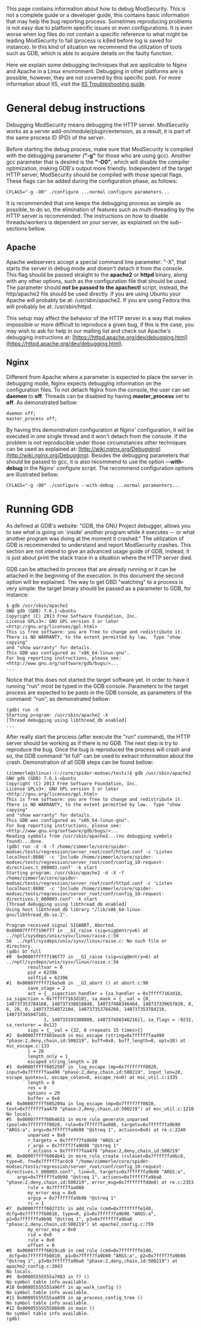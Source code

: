 This page contains information about how to debug ModSecurity. This is not a complete guide or a developer guide, this contains basic information that may help the bug reporting process. Sometimes reproducing problems is not easy due to platform specific issues or even configurations. It is even worse when log files do not contain a specific reference to what might be leading ModSecurity to fail (process is killed before log is saved for instance). In this kind of situation we recommend the utilization of tools such as GDB, which is able to acquire details on the faulty function. 

Here we explain some debugging techniques that are applicable to Nginx and Apache in a Linux environment. Debugging in other platforms are is possible, however, they are not covered by this specific post. For more information about IIS, visit the [IIS Troubleshooting guide](https://github.com/SpiderLabs/ModSecurity/wiki/IIS-Troubleshooting). 

# General debug instructions

Debugging ModSecurity means debugging the HTTP server. ModSecurity works as a server add-on/module/plugin/extension, as a result, it is part of the same process ID (PID) of the server.

Before starting the debug process, make sure that ModSecurity is compiled with the debugging parameter (**"-g"** for those who are using gcc). Another gcc parameter that is desired is the **"-O0"**, which will disable the compiler optimization, making GDB's output more friendly. Independent of the target HTTP server, ModSecurity should be compiled with those special flags. These flags can be added during the configuration phase, as follows:

```
CFLAGS="-g -O0" ./configure ...normal configure parameters...
```

It is recommended that one keeps the debugging process as simple as possible, to do so, the elimination of features such as multi-threading by the HTTP server is recommended. The instructions on how to disable threads/workers is dependent on your server, as explained on the sub-sections bellow.

## Apache

Apache webservers accept a special command line parameter: "-X", that starts the server in debug mode and doesn't detach it from the console. This flag should be passed straight to the **apache2** or **httpd** binary, along with any other options, such as the configuration file that should be used. The parameter should **not be passed to the apachectl** script, instead, the http/apache2 file should be used directly. If you are using Ubuntu your Apache will probably be at: /usr/sbin/apache2. If you are using Fedora this will probably be at: /usr/sbin/httpd.

This setup may affect the behavior of the HTTP server in a way that makes impossible or more difficult to reproduce a given bug, if this is the case, you may wish to ask for help in our mailing list and check out Apache's debugging instructions at: [https://httpd.apache.org/dev/debugging.html](https://httpd.apache.org/dev/debugging.html).

## Nginx

Different from Apache where a parameter is expected to place the server in debugging mode, Nginx expects debugging information on the configuration files. To not detach Nginx from the console, the user can set **daemon** to **off**. Threads can be disabled by having **master_process** set to **off**. As demonstrated bellow:

```
daemon off;
master_process off;
```

By having this demonstration configuration at Nginx' configuration, it will be executed in one single thread and it won't detach from the console. If the problem is not reproducible under those circumstances other techniques can be used as explained at: [http://wiki.nginx.org/Debugging](http://wiki.nginx.org/Debugging). Besides the debugging parameters that should be passed to gcc, it is also recommend to use the option **--with-debug** in the Nginx' configure script. The recommend configuration options are illustrated bellow:

```
CFLAGS="-g -O0" ./configure --with-debug ...normal paramanters...
```

# Running GDB

As defined at GDB's website: "GDB, the GNU Project debugger, allows you to see what is going on `inside' another program while it executes -- or what another program was doing at the moment it crashed." The utilization of GDB is recommended to understand and report ModSecurity crashes. This section are not intend to give an advanced usage guide of GDB, instead, it is just about print the stack trace in a situation where the HTTP server died.

GDB can be attached to process that are already running or it can be attached in the beginning of the execution. In this document the second option will be explained. The way to get GBD "watching" to a process is very simple: the target binary should be passed as a parameter to GDB, for instance:

```
$ gdb /usr/sbin/apache2
GNU gdb (GDB) 7.6.1-ubuntu
Copyright (C) 2013 Free Software Foundation, Inc.
License GPLv3+: GNU GPL version 3 or later <http://gnu.org/licenses/gpl.html>
This is free software: you are free to change and redistribute it.
There is NO WARRANTY, to the extent permitted by law.  Type "show copying"
and "show warranty" for details.
This GDB was configured as "x86_64-linux-gnu".
For bug reporting instructions, please see:
<http://www.gnu.org/software/gdb/bugs/>...
...
```

Notice that this does not started the target software yet. In order to have it running "run" most be typed in the GDB console. Parameters to the target process are expected to be pasts in the GDB console, as parameters of the command: "run", as demonstrated bellow:

```
(gdb) run -X
Starting program: /usr/sbin/apache2 -X
[Thread debugging using libthread_db enabled]
...
```

After really start the process (after execute the "run" command), the HTTP server should be working as if there is no GDB. The next step is try to reproduce the bug. Once the bug is reproduced the process will crash and so, the GDB command "bt full" can be used to extract information about the crash. Demonstration of all GDB steps can be found bellow:

```
(zimmerle@zlinux)-(~/core/spider-modsec/tests)$ gdb /usr/sbin/apache2
GNU gdb (GDB) 7.6.1-ubuntu
Copyright (C) 2013 Free Software Foundation, Inc.
License GPLv3+: GNU GPL version 3 or later <http://gnu.org/licenses/gpl.html>
This is free software: you are free to change and redistribute it.
There is NO WARRANTY, to the extent permitted by law.  Type "show copying"
and "show warranty" for details.
This GDB was configured as "x86_64-linux-gnu".
For bug reporting instructions, please see:
<http://www.gnu.org/software/gdb/bugs/>...
Reading symbols from /usr/sbin/apache2...(no debugging symbols found)...done.
(gdb) run -d -X -f /home/zimmerle/core/spider-modsec/tests/regression/server_root/conf/httpd.conf -c 'Listen localhost:8088' -c 'Include /home/zimmerle/core/spider-modsec/tests/regression/server_root/conf/config_10-request-directives.t_000003.conf' -k start
Starting program: /usr/sbin/apache2 -d -X -f /home/zimmerle/core/spider-modsec/tests/regression/server_root/conf/httpd.conf -c 'Listen localhost:8088' -c 'Include /home/zimmerle/core/spider-modsec/tests/regression/server_root/conf/config_10-request-directives.t_000003.conf' -k start
[Thread debugging using libthread_db enabled]
Using host libthread_db library "/lib/x86_64-linux-gnu/libthread_db.so.1".

Program received signal SIGABRT, Aborted.
0x00007ffff7196f77 in __GI_raise (sig=sig@entry=6) at ../nptl/sysdeps/unix/sysv/linux/raise.c:56
56	../nptl/sysdeps/unix/sysv/linux/raise.c: No such file or directory.
(gdb) bt full
#0  0x00007ffff7196f77 in __GI_raise (sig=sig@entry=6) at ../nptl/sysdeps/unix/sysv/linux/raise.c:56
        resultvar = 0
        pid = 62396
        selftid = 62396
#1  0x00007ffff719a5e8 in __GI_abort () at abort.c:90
        save_stage = 2
        act = {__sigaction_handler = {sa_handler = 0x7ffff7163d18, sa_sigaction = 0x7ffff7163d18}, sa_mask = {__val = {0, 140737353784168, 140737338818848, 140737488346464, 140737339657820, 0, 6, 28, 0, 140737354072104, 140737353784208, 140737353784216, 140737345047185,
              1, 140733193388080, 140737488346216}}, sa_flags = -9232, sa_restorer = 0x12}
        sigs = {__val = {32, 0 <repeats 15 times>}}
#2  0x00007ffff603eac0 in msc_escape (string=0x7ffff7faa490 "phase:2,deny,chain,id:500219", buff=0x0, buff_length=0, opt=20) at msc_escape.c:133
        i = 28
        length_only = 1
        escaped_string_length = 28
#3  0x00007ffff605250f in _log_escape (mp=0x7ffff7ff0028, input=0x7ffff7faa490 "phase:2,deny,chain,id:500219", input_len=28, escape_quotes=1, escape_colon=0, escape_re=0) at msc_util.c:1335
        length = 0
        res = 0
        options = 20
        buffer = 0x0
#4  0x00007ffff605209a in log_escape (mp=0x7ffff7ff0028, text=0x7ffff7faa470 "phase:2,deny,chain,id:500219") at msc_util.c:1210
No locals.
#5  0x00007ffff6064651 in msre_rule_generate_unparsed (pool=0x7ffff7ff0028, rule=0x7ffff7faa088, targets=0x7ffff7fa9b90 "ARGS:a", args=0x7ffff7fa9b98 "@streq 1", actions=0x0) at re.c:2240
        unparsed = 0x0
        r_targets = 0x7ffff7fa9b90 "ARGS:a"
        r_args = 0x7ffff7fa9b98 "@streq 1"
        r_actions = 0x7ffff7faa470 "phase:2,deny,chain,id:500219"
#6  0x00007ffff6064b41 in msre_rule_create (ruleset=0x7ffff7fa9bc8, type=0, fn=0x7ffff7facdc0 "/home/zimmerle/core/spider-modsec/tests/regression/server_root/conf/config_10-request-directives.t_000003.conf", line=5, targets=0x7ffff7fa9b90 "ARGS:a",
    args=0x7ffff7fa9b98 "@streq 1", actions=0x7ffff7fa9ba8 "phase:2,deny,chain,id:500219", error_msg=0x7fffffffdde8) at re.c:2353
        rule = 0x7ffff7faa088
        my_error_msg = 0x0
        argsp = 0x7ffff7fa9b98 "@streq 1"
        rc = 1
#7  0x00007ffff602737c in add_rule (cmd=0x7fffffffe140, dcfg=0x7ffff7fb0810, type=0, p1=0x7ffff7fa9b90 "ARGS:a", p2=0x7ffff7fa9b98 "@streq 1", p3=0x7ffff7fa9ba8 "phase:2,deny,chain,id:500219") at apache2_config.c:759
        my_error_msg = 0x0
        rid = 0x0
        rule = 0x0
        offset = 0
#8  0x00007ffff6029ca9 in cmd_rule (cmd=0x7fffffffe140, _dcfg=0x7ffff7fb0810, p1=0x7ffff7fa9b90 "ARGS:a", p2=0x7ffff7fa9b98 "@streq 1", p3=0x7ffff7fa9ba8 "phase:2,deny,chain,id:500219") at apache2_config.c:2043
No locals.
#9  0x00005555555a7083 in ?? ()
No symbol table info available.
#10 0x00005555555a96ff in ap_walk_config ()
No symbol table info available.
#11 0x00005555555aa859 in ap_process_config_tree ()
No symbol table info available.
#12 0x00005555555888d6 in main ()
No symbol table info available.
(gdb)
```

